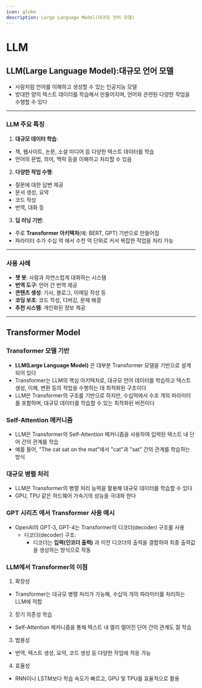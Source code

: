 ```yaml
---
icon: globe
description: Large Language Model(대규모 언어 모델)
---
```


# LLM

## LLM(Large Language Model):대규모 언어 모델

* 사람처럼 언어를 이해하고 생성할 수 있는 인공지능 모델
* 방대한 양의 텍스트 데이터를 학습해서 만들어지며, 언어와 관련된 다양한 작업을 수행할 수 있다

***

### LLM 주요 특징

1. **대규모 데이터 학습**:

* 책, 웹사이트, 논문, 소셜 미디어 등 다양한 텍스트 데이터를 학습
* 언어의 문법, 의미, 맥락 등을 이해하고 처리할 수 있음



2. **다양한 작업 수행**:

* 질문에 대한 답변 제공
* 문서 생성, 요약
* 코드 작성
* 번역, 대화 등



3. **딥 러닝 기반**:

* 주로 **Transformer 아키텍처**(예: BERT, GPT) 기반으로 만들어짐
* 파라미터 수가 수십 억 에서 수천 억 단위로 커서 복잡한 작업을 처리 가능

***

### 사용 사례

* **챗 봇**: 사람과 자연스럽게 대화하는 시스템
* **번역 도구**: 언어 간 번역 제공
* **콘텐츠 생성**: 기사, 블로그, 이메일 작성 등
* **코딩 보조**: 코드 작성, 디버깅, 문제 해결
* **추천 시스템**: 개인화된 정보 제공

***



## Transformer Model



### Transformer 모델 기반



* **LLM(Large Language Model)** 은 대부분 Transformer 모델을 기반으로 설계되어 있다
* Transformer는 LLM의 핵심 아키텍처로, 대규모 언어 데이터를 학습하고 텍스트 생성, 이해, 변환 등의 작업을 수행하는 데 최적화된 구조이다
* LLM은 Transformer의 구조를 기반으로 하지만, 수십억에서 수조 개의 파라미터를 포함하며, 대규모 데이터를 학습할 수 있는 최적화된 버전이다

### Self-Attention 메커니즘



* LLM은 Transformer의 Self-Attention 메커니즘을 사용하여 입력된 텍스트 내 단어 간의 관계를 학습
* 예를 들어, "The cat sat on the mat"에서 "cat"과 "sat" 간의 관계를 학습하는 방식

### 대규모 병렬 처리



* LLM은 Transformer의 병렬 처리 능력을 활용해 대규모 데이터를 학습할 수 있다
* GPU, TPU 같은 하드웨어 가속기의 성능을 극대화 한다

### GPT 시리즈 에서 Transformer 사용 예시



* OpenAI의 GPT-3, GPT-4는 Transformer의 디코더(decoder) 구조를 사용
  * 디코더(decoder) 구조:
    * 디코더는 **입력(인코더 출력)** 과 이전 디코더의 출력을 결합하여 최종 출력값을 생성하는 방식으로 작동

### LLM에서 Transformer의 이점



1. 확장성

* Transformer는 대규모 병렬 처리가 가능해, 수십억 개의 파라미터를 처리하는 LLM에 적합

2. 장기 의존성 학습

* Self-Attention 메커니즘을 통해 텍스트 내 멀리 떨어진 단어 간의 관계도 잘 학습

3. 범용성

* 번역, 텍스트 생성, 요약, 코드 생성 등 다양한 작업에 적응 가능

4. 효율성

* RNN이나 LSTM보다 학습 속도가 빠르고, GPU 및 TPU를 효율적으로 활용





